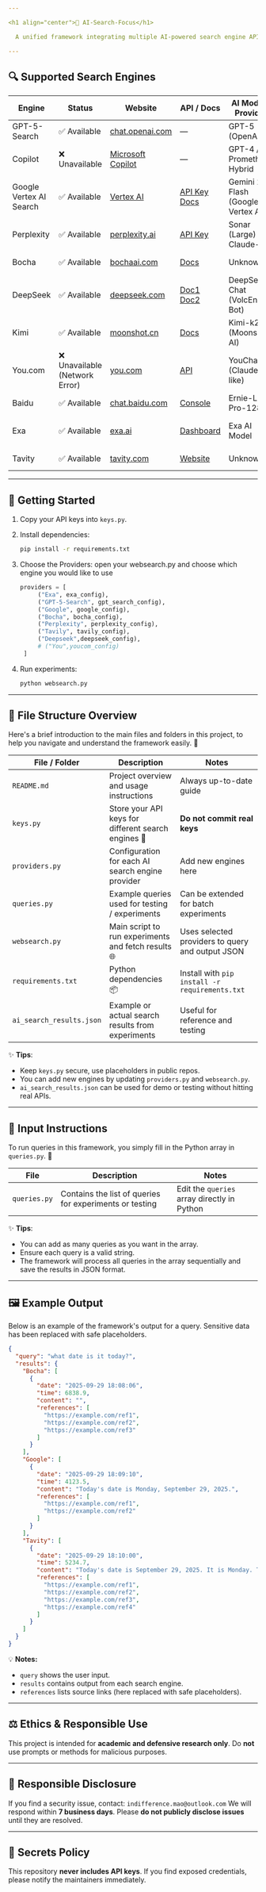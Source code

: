 ```yaml
---

<h1 align="center">🤖 AI-Search-Focus</h1>

  A unified framework integrating multiple AI-powered search engine APIs for experimentation and comparison.

---
```


## 🔍 Supported Search Engines

| Engine                  | Status                        | Website                                                                   | API / Docs                                                                                                                              | AI Model / Provider                 | Search Engine             |
| ----------------------- | ----------------------------- | ------------------------------------------------------------------------- | --------------------------------------------------------------------------------------------------------------------------------------- | ----------------------------------- | ------------------------- |
| GPT-5-Search            | ✅ Available                   | [chat.openai.com](https://chat.openai.com)                                | —                                                                                                                                       | GPT-5 (OpenAI)                      | OpenAI Search             |
| Copilot                 | ❌ Unavailable                 | [Microsoft Copilot](https://www.microsoft.com/en-us/bing/copilot-search/) | —                                                                                                                                       | GPT-4 / Prometheus Hybrid           | Bing / Edge               |
| Google Vertex AI Search | ✅ Available                   | [Vertex AI](https://console.cloud.google.com/vertex-ai/tutorials)         | [API Key](https://console.cloud.google.com/apis/credentials/) <br> [Docs](https://ai.google.dev/gemini-api/docs/google-search?hl=zh-cn) | Gemini 2.5 Flash (Google Vertex AI) | Google Search             |
| Perplexity              | ✅ Available                   | [perplexity.ai](https://www.perplexity.ai/)                               | [API Key](https://www.perplexity.ai/account/api/keys)                                                                                   | Sonar (Large) / Claude-like         | Perplexity Engine         |
| Bocha                   | ✅ Available                   | [bochaai.com](https://bochaai.com/)                                       | [Docs](https://bocha-ai.feishu.cn/wiki/AT9VwqsrQinss7k84LQcKJY6nDh)                                                                     | Unknown                             | Bocha Search              |
| DeepSeek                | ✅ Available                   | [deepseek.com](https://deepseek.com/)                                     | [Doc1](https://deepseek.csdn.net/67afbce39a0a3d048dcfac68.html) <br> [Doc2](https://console.volcengine.com/)                            | DeepSeek Chat (VolcEngine Bot)      | DeepSeek Search           |
| Kimi                    | ✅ Available                   | [moonshot.cn](https://moonshot.cn/)                                       | [Docs](https://platform.moonshot.cn/docs/guide/use-web-search)                                                                                                    | Kimi-k2 (Moonshot AI)               | Kimi Web Search (Builtin) |
| You.com                 | ❌ Unavailable (Network Error) | [you.com](https://you.com)                                                | [API](https://api.you.com)                                                                                                              | YouChat AI (Claude-like)            | You.com Search            |
| Baidu                   | ✅ Available                   | [chat.baidu.com](https://chat.baidu.com/)                                 | [Console](https://console.bce.baidu.com/qianfan/ais/console/presetService)                                                                                                                                       | Ernie-Lite-Pro-128k                    | Baidu Search              |
| Exa                     | ✅ Available                   | [exa.ai](https://exa.ai/)                                                 | [Dashboard](https://dashboard.exa.ai/login?redirect=/)                                                                                  | Exa AI Model                        | Exa Search Engine         |
| Tavity                  | ✅ Available                   | [tavity.com](http://tavity.com/home)                                      | [Website](http://tavity.com/home)                                                                                                       | Unknown                             | Tavity Search             |                                                               
---

## 🚀 Getting Started

1. Copy your API keys into `keys.py`.

2. Install dependencies:

   ```bash
   pip install -r requirements.txt
   ```
3. Choose the Providers:
   open your websearch.py and choose which engine you would like to use
   ```Python
   providers = [
        ("Exa", exa_config),
        ("GPT-5-Search", gpt_search_config),
        ("Google", google_config),
        ("Bocha", bocha_config),
        ("Perplexity", perplexity_config),
        ("Tavily", tavily_config),
        ("Deepseek",deepseek_config),
        # ("You",youcom_config)
    ]
   ```

5. Run experiments:

   ```bash
   python websearch.py
   ```

---

## 📂 File Structure Overview

Here's a brief introduction to the main files and folders in this project, to help you navigate and understand the framework easily. 🧭

| File / Folder | Description | Notes |
|---------------|-------------|-------|
| `README.md` | Project overview and usage instructions | Always up-to-date guide |
| `keys.py` | Store your API keys for different search engines 🔑 | **Do not commit real keys** |
| `providers.py` | Configuration for each AI search engine provider | Add new engines here |
| `queries.py` | Example queries used for testing / experiments | Can be extended for batch experiments |
| `websearch.py` | Main script to run experiments and fetch results 🌐 | Uses selected providers to query and output JSON |
| `requirements.txt` | Python dependencies 📦 | Install with `pip install -r requirements.txt` |
| `ai_search_results.json` | Example or actual search results from experiments | Useful for reference and testing |

✨ **Tips**:  
- Keep `keys.py` secure, use placeholders in public repos.  
- You can add new engines by updating `providers.py` and `websearch.py`.  
- `ai_search_results.json` can be used for demo or testing without hitting real APIs.  
---
## 📝 Input Instructions

To run queries in this framework, you simply fill in the Python array in `queries.py`. 🎯

| File | Description | Notes |
|------|-------------|-------|
| `queries.py` | Contains the list of queries for experiments or testing | Edit the `queries` array directly in Python |

✨ **Tips**:  
- You can add as many queries as you want in the array.  
- Ensure each query is a valid string.  
- The framework will process all queries in the array sequentially and save the results in JSON format.
---
## 🖼 Example Output

Below is an example of the framework's output for a query. Sensitive data has been replaced with safe placeholders.

```json
{
  "query": "what date is it today?",
  "results": {
    "Bocha": [
      {
        "date": "2025-09-29 18:08:06",
        "time": 6838.9,
        "content": "",
        "references": [
          "https://example.com/ref1",
          "https://example.com/ref2",
          "https://example.com/ref3"
        ]
      }
    ],
    "Google": [
      {
        "date": "2025-09-29 18:09:10",
        "time": 4123.5,
        "content": "Today's date is Monday, September 29, 2025.",
        "references": [
          "https://example.com/ref1",
          "https://example.com/ref2"
        ]
      }
    ],
    "Tavity": [
      {
        "date": "2025-09-29 18:10:00",
        "time": 5234.7,
        "content": "Today's date is September 29, 2025. It is Monday. The year 2025 is not a leap year.",
        "references": [
          "https://example.com/ref1",
          "https://example.com/ref2",
          "https://example.com/ref3",
          "https://example.com/ref4"
        ]
      }
    ]
  }
}
```

💡 **Notes:**

* `query` shows the user input.
* `results` contains output from each search engine.
* `references` lists source links (here replaced with safe placeholders).

---

## ⚖️ Ethics & Responsible Use

This project is intended for **academic and defensive research only**. Do **not** use prompts or methods for malicious purposes.

---

## 📩 Responsible Disclosure

If you find a security issue, contact: `indifference.mao@outlook.com`
We will respond within **7 business days**. Please **do not publicly disclose issues** until they are resolved.

---

## 🔐 Secrets Policy

This repository **never includes API keys**.
If you find exposed credentials, please notify the maintainers immediately.

